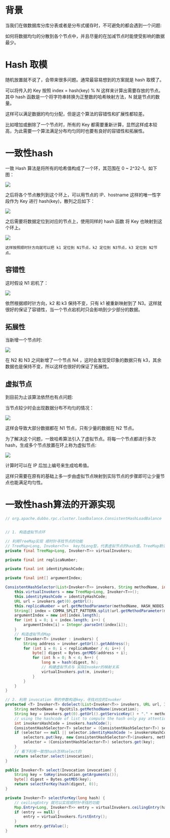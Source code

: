 # 背景
当我们在做数据库分库分表或者是分布式缓存时，不可避免的都会遇到一个问题:

如何将数据均匀的分散到各个节点中，并且尽量的在加减节点时能使受影响的数据最少。

# Hash 取模
随机放置就不说了，会带来很多问题。通常最容易想到的方案就是 hash 取模了。

可以将传入的 Key 按照 index = hash(key) % N 这样来计算出需要存放的节点。其中 hash 函数是一个将字符串转换为正整数的哈希映射方法，N 就是节点的数量。

这样可以满足数据的均匀分配，但是这个算法的容错性和扩展性都较差。

比如增加或删除了一个节点时，所有的 Key 都需要重新计算，显然这样成本较高，为此需要一个算法满足分布均匀同时也要有良好的容错性和拓展性。

# 一致性hash
一致 Hash 算法是将所有的哈希值构成了一个环，其范围在 0 ~ 2^32-1。如下图：

<img src="../../imgs/一致性hash01.jpg">


之后将各个节点散列到这个环上，可以用节点的 IP、hostname 这样的唯一性字段作为 Key 进行 hash(key)，散列之后如下：

<img src="../../imgs/一致性hash02.jpg">

之后需要将数据定位到对应的节点上，使用同样的 hash 函数 将 Key 也映射到这个环上。

<img src="../../imgs/一致性hash03.jpg">

```这样按照顺时针方向就可以把 k1 定位到 N1节点，k2 定位到 N3节点，k3 定位到 N2节点。```

## 容错性
这时假设 N1 宕机了：

<img src="../../imgs/一致性hash04.jpg">

依然根据顺时针方向，k2 和 k3 保持不变，只有 k1 被重新映射到了 N3。这样就很好的保证了容错性，当一个节点宕机时只会影响到少少部分的数据。

## 拓展性
当新增一个节点时:

<img src="../../imgs/一致性hash05.jpg">

在 N2 和 N3 之间新增了一个节点 N4 ，这时会发现受印象的数据只有 k3，其余数据也是保持不变，所以这样也很好的保证了拓展性。

## 虚拟节点
到目前为止该算法依然也有点问题:

当节点较少时会出现数据分布不均匀的情况：

<img src="../../imgs/一致性hash06.jpg">

这样会导致大部分数据都在 N1 节点，只有少量的数据在 N2 节点。

为了解决这个问题，一致哈希算法引入了虚拟节点。将每一个节点都进行多次 hash，生成多个节点放置在环上称为虚拟节点:

<img src="../../imgs/一致性hash07.jpg">

计算时可以在 IP 后加上编号来生成哈希值。

这样只需要在原有的基础上多一步由虚拟节点映射到实际节点的步骤即可让少量节点也能满足均匀性。

# 一致性hash算法的开源实现
```java
// org.apache.dubbo.rpc.cluster.loadbalance.ConsistentHashLoadBalance


// 1. 构造虚拟节点环

// 利用TreeMap实现 顺时针寻找节点的功能
// TreeMap<Long, Invoker<T>>  key为Long型，代表虚拟节点的hash值。TreeMap默认Key是排序的，升序排序
private final TreeMap<Long, Invoker<T>> virtualInvokers;

private final int replicaNumber;

private final int identityHashCode;

private final int[] argumentIndex;

ConsistentHashSelector(List<Invoker<T>> invokers, String methodName, int identityHashCode) {
    this.virtualInvokers = new TreeMap<Long, Invoker<T>>();
    this.identityHashCode = identityHashCode;
    URL url = invokers.get(0).getUrl();
    this.replicaNumber = url.getMethodParameter(methodName, HASH_NODES, 160);
    String[] index = COMMA_SPLIT_PATTERN.split(url.getMethodParameter(methodName, HASH_ARGUMENTS, "0"));
    argumentIndex = new int[index.length];
    for (int i = 0; i < index.length; i++) {
        argumentIndex[i] = Integer.parseInt(index[i]);
    }
    // 构造虚拟节点Map
    for (Invoker<T> invoker : invokers) {
        String address = invoker.getUrl().getAddress();
        for (int i = 0; i < replicaNumber / 4; i++) {
            byte[] digest = Bytes.getMD5(address + i);
            for (int h = 0; h < 4; h++) {
                long m = hash(digest, h);
                // 构建虚拟节点与 实际Invoker的映射关系
                virtualInvokers.put(m, invoker);
            }
        }
    }
}

// 2. 利用 invocation 带的参数构造key，寻找对应的Invoker
protected <T> Invoker<T> doSelect(List<Invoker<T>> invokers, URL url, Invocation invocation) {
    String methodName = RpcUtils.getMethodName(invocation);
    String key = invokers.get(0).getUrl().getServiceKey() + "." + methodName;
    // using the hashcode of list to compute the hash only pay attention to the elements in the list
    int invokersHashCode = invokers.hashCode();
    ConsistentHashSelector<T> selector = (ConsistentHashSelector<T>) selectors.get(key);
    if (selector == null || selector.identityHashCode != invokersHashCode) {
        selectors.put(key, new ConsistentHashSelector<T>(invokers, methodName, invokersHashCode));
        selector = (ConsistentHashSelector<T>) selectors.get(key);
    }
    // 看下利用一致性hash怎样select的
    return selector.select(invocation);
}

public Invoker<T> select(Invocation invocation) {
    String key = toKey(invocation.getArguments());
    byte[] digest = Bytes.getMD5(key);
    return selectForKey(hash(digest, 0));
}

private Invoker<T> selectForKey(long hash) {
    // ceilingEntry 就可以实现顺时针寻找的功能
    Map.Entry<Long, Invoker<T>> entry = virtualInvokers.ceilingEntry(hash);
    if (entry == null) {
        entry = virtualInvokers.firstEntry();
    }
    return entry.getValue();
}

```
